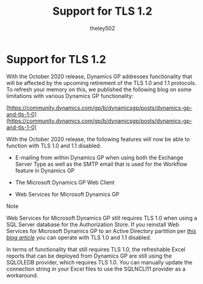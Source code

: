﻿---
title: Support for TLS 1.2 
description: New in October 2020 - Support for TLS 1.2
ms.date: 10/01/2020
ms.topic: article
ms.prod: dynamics-gp
author: theley502
ms.author: theley
manager: edupont
---

# Support for TLS 1.2

With the October 2020 release, Dynamics GP addresses functionality that will be affected by the upcoming retirement of the TLS 1.0 and 1.1 protocols. To refresh your memory on this, we published the following blog on some limitations with various Dynamics GP functionality:

[https://community.dynamics.com/gp/b/dynamicsgp/posts/dynamics-gp-and-tls-1-0](https://community.dynamics.com/gp/b/dynamicsgp/posts/dynamics-gp-and-tls-1-0)

With the October 2020 release, the following features will now be able to function with TLS 1.0 and 1.1 disabled:

* E-mailing from within Dynamics GP when using both the Exchange Server Type as well as the SMTP email that is used for the Workflow feature in Dynamics GP

* The Microsoft Dynamics GP Web Client

* Web Services for Microsoft Dynamics GP

> [!NOTE]
> Web Services for Microsoft Dynamics GP still requires TLS 1.0 when using a SQL Server database for the Authorization Store. If you reinstall Web Services for Microsoft Dynamics GP to an Active Directory partition per [*this blog article*](https://community.dynamics.com/gp/b/dynamicsgp/posts/microsoft-dynamics-gp-web-services---how-to-setup-an-active-directory-security-store) you can operate with TLS 1.0 and 1.1 disabled.

In terms of functionality that still requires TLS 1.0, the refreshable Excel reports that can be deployed from Dynamics GP are still using the SQLOLEDB provider, which requires TLS 1.0. You can manually update the connection string in your Excel files to use the SQLNCLI11 provider as a workaround.
